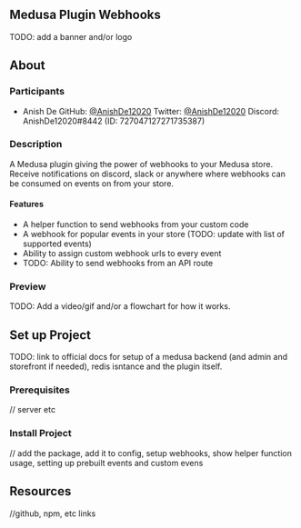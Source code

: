 ## Medusa Plugin Webhooks

TODO: add a banner and/or logo

## About

### Participants

- Anish De
  GitHub: [@AnishDe12020](https://github.com/AnishDe12020)
  Twitter: [@AnishDe12020](https://twitter.com/AnishDe12020)
  Discord: AnishDe12020#8442 (ID: 727047127271735387)

### Description

A Medusa plugin giving the power of webhooks to your Medusa store. Receive notifications on discord, slack or anywhere where webhooks can be consumed on events on from your store.

#### Features

- A helper function to send webhooks from your custom code
- A webhook for popular events in your store (TODO: update with list of supported events)
- Ability to assign custom webhook urls to every event
- TODO: Ability to send webhooks from an API route

### Preview

TODO: Add a video/gif and/or a flowchart for how it works.

## Set up Project

TODO: link to official docs for setup of a medusa backend (and admin and storefront if needed), redis isntance and the plugin itself.

### Prerequisites

// server etc

### Install Project

// add the package, add it to config, setup webhooks, show helper function usage, setting up prebuilt events and custom evens

## Resources

//github, npm, etc links
